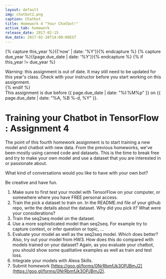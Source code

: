 ```yaml
---
layout: default
img: chatbot2.png
caption: Chatbot
title: Homework 4 "Your Chatbot!"
active_tab: homework
release_date: 2017-02-15
due_date: 2017-02-28T14:00:00EST
---
```


<!-- Check whether the assignment is up to date -->
{% capture this_year %}{{'now' | date: '%Y'}}{% endcapture %}
{% capture due_year %}{{page.due_date | date: '%Y'}}{% endcapture %}
{% if this_year != due_year %} 
<div class="alert alert-danger">
Warning: this assignment is out of date.  It may still need to be updated for this year's class.  Check with your instructor before you start working on this assignment.
</div>
{% endif %}
<!-- End of check whether the assignment is up to date -->

<div class="alert alert-info">
This assignment is due before {{ page.due_date | date: "%I:%M%p" }} on {{ page.due_date | date: "%A, %B %-d, %Y" }}.
</div>


Training your Chatbot in  TensorFlow  <span class="text-muted">: Assignment 4</span> 
=============================================================

The point of this fourth homework assignment is to start training a new model and chatbot with new data. From the previous homeworks, we've been mostly using canned code and datasets. This is the time to break free and try to make your own model and use a dataset that you are interested in or passionate about.

What kind of conversations would you like to have with your own bot?

Be creative and have fun.
 

1. Make sure to first test your model with TensorFlow on your computer, or somewhere where you have FREE personal access.
2. Train the pick a dataset to train on. In the README.md file of your github repo, write the details about the dataset. Why did you pick it? What were your considerations?
3. Train the seq2seq model on the dataset.
4. Use a more sophisticated model than seq2seq. For example try to capture context, or infer question or topic, ...
5. Evaluate your model as well as the seq2seq model. Which does better? Also, try out your model from HW3. How does this do compared with models trained on your dataset?  Again, as you evaluate your chatbot, you should show some qualitative examples as well as train and test loss.
6. Integrate your models with Alexa Skills.
7. Submit homework [https://goo.gl/forms/0NrRbmfJk3OPJBmJ2](https://goo.gl/forms/0NrRbmfJk3OPJBmJ2).

